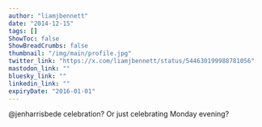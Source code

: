 ```yaml
---
author: "liamjbennett"
date: "2014-12-15"
tags: []
ShowToc: false
ShowBreadCrumbs: false
thumbnail: "/img/main/profile.jpg"
twitter_link: "https://x.com/liamjbennett/status/544630199988781056"
mastodon_link: ""
bluesky_link: ""
linkedin_link: ""
expiryDate: "2016-01-01"
---
```


@jenharrisbede celebration? Or just celebrating Monday evening?

